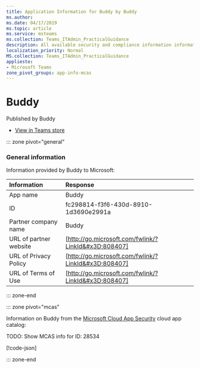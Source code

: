 ```yaml
---
title: Application Information for Buddy by Buddy
ms.author: 
ms.date: 04/17/2019
ms.topic: article
ms.service: msteams
ms.collection: Teams_ITAdmin_PracticalGuidance
description: All available security and compliance information information for Buddy, its data handling policies, its Microsoft Cloud App Security app catalog information, and security/compliance information in the CSA STAR registry.
localization_priority: Normal
MS.collection: Teams_ITAdmin_PracticalGuidance
appliesto:
- Microsoft Teams
zone_pivot_groups: app-info-mcas
---
```

# Buddy

Published by Buddy
* <a href="https://teams.microsoft.com/l/app/fc298814-f3f6-430d-8910-1d3690e2991a" target="_blank">View in Teams store</a>

::: zone pivot="general"

### General information

Information provided by Buddy to Microsoft:

| **Information** | **Response** |
|:----------------|:-------------|
| App name | Buddy |
| ID | fc298814-f3f6-430d-8910-1d3690e2991a |
| Partner company name | Buddy |
| URL of partner website | [http://go.microsoft.com/fwlink/?LinkId&#x3D;808407] |
| URL of Privacy Policy | [http://go.microsoft.com/fwlink/?LinkId&#x3D;808407] |
| URL of Terms of Use | [http://go.microsoft.com/fwlink/?LinkId&#x3D;808407] |

::: zone-end


::: zone pivot="mcas"

Information on Buddy from the [Microsoft Cloud App Security](https://www.microsoft.com/en-us/enterprise-mobility-security/cloud-app-security) cloud app catalog:

TODO: Show MCAS info for ID: 28534

[!code-json[](./json/28534.json)]

::: zone-end

